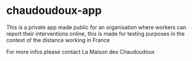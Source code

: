# chaudoudoux-app

This is a private app made public for an organisation where workers can report their interventions online, this is made for testing purposes in the context of the distance working in France

For more infos please contact La Maison des Chaudoudoux
